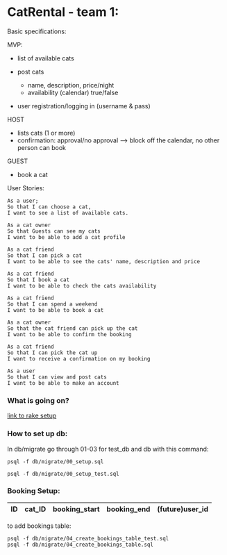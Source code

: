 # CatRental - team 1:


Basic specifications:


MVP:
- list of available cats
- post cats
  - name, description, price/night
  - availability (calendar) true/false

- user registration/logging in (username & pass)

HOST
  - lists cats (1 or more)
  - confirmation: approval/no approval --> block off the calendar, no other person can book

GUEST
  - book a cat

User Stories:

```
As a user;
So that I can choose a cat,
I want to see a list of available cats.
```
```
As a cat owner
So that Guests can see my cats
I want to be able to add a cat profile
```
```
As a cat friend
So that I can pick a cat
I want to be able to see the cats' name, description and price
```
```
As a cat friend
So that I book a cat
I want to be able to check the cats availability
```
```
As a cat friend
So that I can spend a weekend
I want to be able to book a cat
```
```
As a cat owner
So that the cat friend can pick up the cat
I want to be able to confirm the booking
```
```
As a cat friend
So that I can pick the cat up
I want to receive a confirmation on my booking
```
```
As a user
So that I can view and post cats
I want to be able to make an account
```


### What is going on?
[link to rake setup](https://github.com/sinatra/sinatra-recipes/blob/master/databases/postgresql-activerecord.md)



### How to set up db:
In db/migrate go through 01-03 for test_db and db with this command:
```
psql -f db/migrate/00_setup.sql
```
```
psql -f db/migrate/00_setup_test.sql
```



### Booking Setup:

| ID | cat_ID | booking_start | booking_end | (future)user_id   |
|:----:|:----:|:----:|:----:|:----:|


to add bookings table:
```
psql -f db/migrate/04_create_bookings_table_test.sql
psql -f db/migrate/04_create_bookings_table.sql
```
